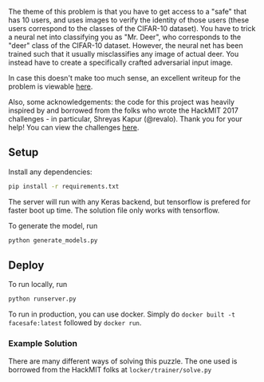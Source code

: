 The theme of this problem is that you have to get access to a "safe" that has 10 users, and uses images to verify the identity of those users (these users correspond to the classes of the CIFAR-10 dataset). You have to trick a neural net into classifying you as "Mr. Deer", who corresponds to the "deer" class of the CIFAR-10 dataset. However, the neural net has been trained such that it usually misclassifies any image of actual deer. You instead have to create a specifically crafted adversarial input image.

In case this doesn't make too much sense, an excellent writeup for the problem is viewable [here](https://ctf.harrisongreen.me/2019/utctf/facesafe/).

Also, some acknowledgements: the code for this project was heavily inspired by and borrowed from the folks who wrote the HackMIT 2017 challenges - in particular, Shreyas Kapur (@revalo). Thank you for your help! You can view the challenges [here](https://github.com/techx/hackmit-puzzle-2017-tinbot).

## Setup

Install any dependencies: 

```bash
pip install -r requirements.txt
```

The server will run with any Keras backend, but tensorflow is prefered for faster boot up time. The solution file only works with tensorflow.

To generate the model, run

```bash
python generate_models.py
```

## Deploy

To run locally, run

```bash
python runserver.py
```

To run in production, you can use docker. Simply do `docker built -t facesafe:latest` followed by `docker run`. 

### Example Solution

There are many different ways of solving this puzzle. The one used is borrowed from the HackMIT folks at `locker/trainer/solve.py`
